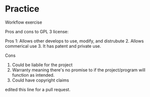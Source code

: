 # Practice
Workflow exercise

Pros and cons to GPL 3 license:

Pros
1: Allows other develops to use, modify, and distrubute
2. Allows commerical use
3. It has patent and private use.

Cons
1. Could be liabile for the project
2. Warranty meaning there's no promise to if the project/program will function as intended.
3. Could have copyright claims

edited this line for a pull request.
